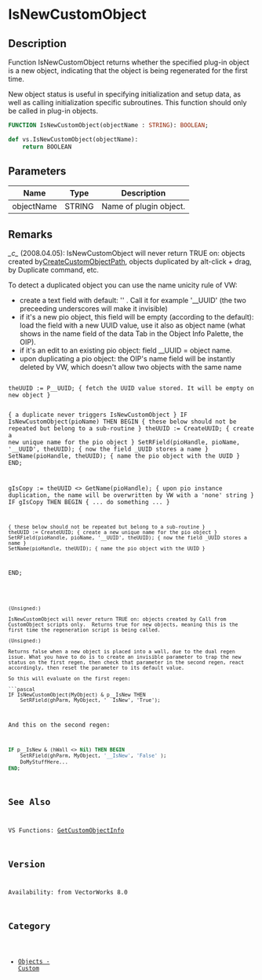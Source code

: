# IsNewCustomObject

## Description
Function IsNewCustomObject returns whether the specified plug-in object is a new object, indicating that the object is being regenerated for the first time.


New object status is useful in specifying initialization and setup data, as well as calling initialization specific subroutines. This function should only be called in plug-in objects.

```pascal
FUNCTION IsNewCustomObject(objectName : STRING): BOOLEAN;
```

```python
def vs.IsNewCustomObject(objectName):
    return BOOLEAN
```

## Parameters
|Name|Type|Description|
|---|---|---|
|objectName|STRING|Name of plugin object.|

## Remarks
*\_c\_* (2008.04.05): IsNewCustomObject will never return TRUE on: objects created by[CreateCustomObjectPath](CreateCustomObjectPath.md), objects duplicated by alt-click + drag, by Duplicate command, etc.

To detect a duplicated object you can use the name unicity rule of VW:
* create a text field with default: '' <empty string>. Call it for example '__UUID' (the two preceeding underscores will make it invisible)
* if it's a new pio object, this field will be empty (according to the default): load the field with a new UUID value, use it also as object name (what shows in the name field of the data Tab in the Object Info Palette, the OIP).
* if it's an edit to an existing pio object: field __UUID = object name.
* upon duplicating a pio object: the OIP's name field will be instantly deleted by VW, which doesn't allow two objects with the same name

<code lang="vs">
theUUID := P__UUID; { fetch the UUID value stored. It will be empty on new object }

{ a duplicate never triggers IsNewCustomObject }
IF IsNewCustomObject(pioName) THEN BEGIN 
	{ these below should not be repeated but belong to a sub-routine }
	theUUID := CreateUUID; { create a new unique name for the pio object }
	SetRField(pioHandle, pioName, '__UUID', theUUID); { now the field _UUID stores a name }
	SetName(pioHandle, theUUID); { name the pio object with the UUID }
END;

gIsCopy := theUUID <> GetName(pioHandle); { upon pio instance duplication, the name will be overwritten by VW with a 'none' string }
IF gIsCopy THEN BEGIN
	{ ... do something ... }

	{ these below should not be repeated but belong to a sub-routine }
	theUUID := CreateUUID; { create a new unique name for the pio object }
	SetRField(pioHandle, pioName, '__UUID', theUUID); { now the field _UUID stores a name }
	SetName(pioHandle, theUUID); { name the pio object with the UUID }
END;
```


(Unsigned:)

IsNewCustomObject will never return TRUE on: objects created by Call from CustomObject scripts only.  Returns true for new objects, meaning this is the first time the regeneration script is being called.

(Unsigned:)

Returns false when a new object is placed into a wall, due to the dual regen issue. What you have to do is to create an invisible parameter to trap the new status on the first regen, then check that parameter in the second regen, react accordingly, then reset the parameter to its default value.

So this will evaluate on the first regen:

```pascal
IF IsNewCustomObject(MyObject) & p__IsNew THEN 
    SetRField(ghParm, MyObject, '__IsNew', 'True');
```

And this on the second regen:

```pascal
IF p__IsNew & (hWall <> Nil) THEN BEGIN
    SetRField(ghParm, MyObject, '__IsNew', 'False' );
    DoMyStuffHere...
END;
```

## See Also
VS Functions:
[GetCustomObjectInfo](GetCustomObjectInfo.md)

## Version
Availability: from VectorWorks 8.0

## Category
* [Objects - Custom](../Categories/Objects%20-%20Custom.md)
